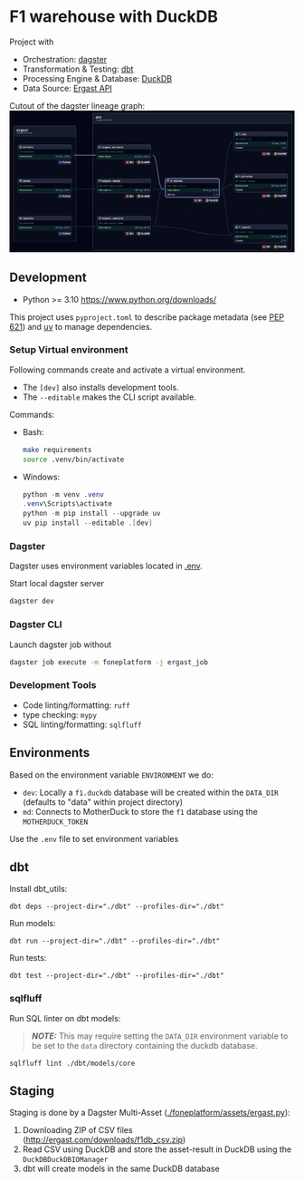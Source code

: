 # F1 warehouse with DuckDB

Project with
* Orchestration: [dagster](https://docs.dagster.io/)
* Transformation & Testing: [dbt](https://docs.getdbt.com/)
* Processing Engine & Database: [DuckDB](https://duckdb.org/)
* Data Source: [Ergast API](http://ergast.com/mrd/)

Cutout of the dagster lineage graph:
![alt text](docs/dagster_lineage.png "dagster lineage")

## Development

* Python >= 3.10 https://www.python.org/downloads/

This project uses `pyproject.toml` to describe package metadata
(see [PEP 621](https://peps.python.org/pep-0621/)) and [uv](https://github.com/astral-sh/uv)
to manage dependencies.

### Setup Virtual environment

Following commands create and activate a virtual environment.
* The `[dev]` also installs development tools.
* The `--editable` makes the CLI script available.

Commands:
* Bash:
    ```bash
    make requirements
    source .venv/bin/activate
    ```
* Windows:
    ```powershell
    python -m venv .venv
    .venv\Scripts\activate
    python -m pip install --upgrade uv
    uv pip install --editable .[dev]
    ```

### Dagster

Dagster uses environment variables located in [.env](.env).

Start local dagster server
```bash
dagster dev
```

### Dagster CLI

Launch dagster job without
```bash
dagster job execute -m foneplatform -j ergast_job
```

### Development Tools

* Code linting/formatting: `ruff`
* type checking: `mypy`
* SQL linting/formatting: `sqlfluff`


## Environments

Based on the environment variable `ENVIRONMENT` we do:

* `dev`: Locally a `f1.duckdb` database will be created within the `DATA_DIR` (defaults to "data" within project directory)
* `md`: Connects to MotherDuck to store the `f1` database using the `MOTHERDUCK_TOKEN`

Use the `.env` file to set environment variables


## dbt

Install dbt_utils:
```
dbt deps --project-dir="./dbt" --profiles-dir="./dbt"
```

Run models:
```
dbt run --project-dir="./dbt" --profiles-dir="./dbt"
```

Run tests:
```
dbt test --project-dir="./dbt" --profiles-dir="./dbt"
```

### sqlfluff

Run SQL linter on dbt models:
> **_NOTE:_** This may require setting the `DATA_DIR` environment variable to be set to the `data` directory containing the duckdb database.
```
sqlfluff lint ./dbt/models/core
```

## Staging

Staging is done by a Dagster Multi-Asset ([./foneplatform/assets/ergast.py](./foneplatform/assets/ergast.py)):
1. Downloading ZIP of CSV files (http://ergast.com/downloads/f1db_csv.zip)
1. Read CSV using DuckDB and store the asset-result in DuckDB using the `DuckDBDuckDBIOManager`
1. dbt will create models in the same DuckDB database
